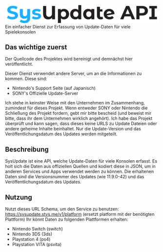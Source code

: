 ![SysUpdate API](assets/sysupdatelogo.jpg)
Ein einfacher Dienst zur Erfassung von Update-Daten für viele Spielekonsolen



## Das wichtige zuerst
Der Quellcode des Projektes wird bereinigt und demnächst hier veröffentlicht.

Dieser Dienst verwendet andere Server, um an die Informationen zu kommen. Diese sind:
- Nintendo's Support Seite (auf Japanisch)
- SONY's Offizielle Update-Server

Ich stehe in keinster Weise mit den Unternehmen im Zusammenhang, zumindest für dieses Projekt.
Wenn entweder SONY oder Nintendo die Schließung des Projekt fordern, gebt mir bitte bescheid (und beweist mir bitte, dass ihr dem Unternehmen wirklich angehört). 
Ich habe das Projekt überprüft und kann sagen, dass dieses keine URLS zu Update Dateien oder andere geheime Inhalte beinhaltet.
Nur die Update-Version und das Veröffentlichungsdatum des Updates werden mitgeteilt.

## Beschreibung
SysUpdate ist eine API, welche Update-Daten für viele Konsolen erfasst.
Es holt sich die Daten aus offiziellen Quellen und kodiert diese in JSON, um in anderen Services und Apps verwendet werden zu können.
Die erhaltenen Daten sind die Versionsnummer des Updates (wie 11.9.0-42) und das Veröffentlichungsdatum des Updates.

## Nutzung
Nutzt dieses URL Schema, um den Service zu benutzen:
https://sysupdate.stvs.me/v1/platform (ersetzt platform mit der benötigten Plattform)
Ihr könnt Daten zu folgenden Plattformen erhalten:
  - Nintendo Switch (switch)
  - Nintendo 3DS (3ds)
  - Playstation 4 (ps4)
  - Playstation VITA (psvita)
